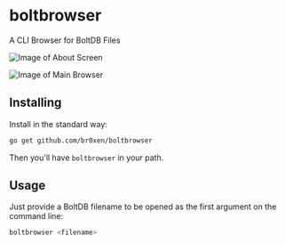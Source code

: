 boltbrowser
===========

A CLI Browser for BoltDB Files

![Image of About Screen](http://bullercodeworks.com/boltbrowser/ss2.png)

![Image of Main Browser](http://bullercodeworks.com/boltbrowser/ss1.png)

Installing
----------

Install in the standard way:

```sh
go get github.com/br0xen/boltbrowser
```

Then you'll have `boltbrowser` in your path.

Usage
-----

Just provide a BoltDB filename to be opened as the first argument on the command line:

```sh
boltbrowser <filename>
```

